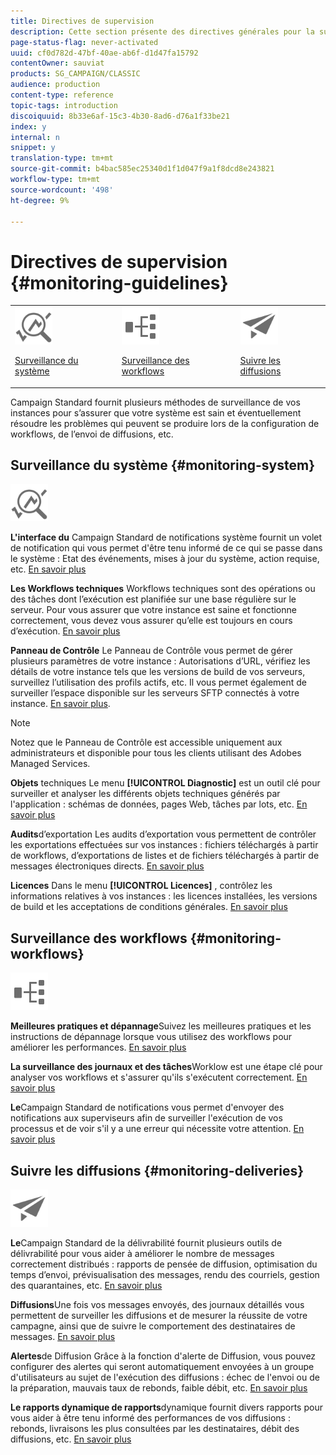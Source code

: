 ```yaml
---
title: Directives de supervision
description: Cette section présente des directives générales pour la surveillance des Campaign Standards.
page-status-flag: never-activated
uuid: cf0d782d-47bf-40ae-ab6f-d1d47fa15792
contentOwner: sauviat
products: SG_CAMPAIGN/CLASSIC
audience: production
content-type: reference
topic-tags: introduction
discoiquuid: 8b33e6af-15c3-4b30-8ad6-d76a1f33be21
index: y
internal: n
snippet: y
translation-type: tm+mt
source-git-commit: b4bac585ec25340d1f1d047f9a1f8dcd8e243821
workflow-type: tm+mt
source-wordcount: '498'
ht-degree: 9%

---
```



# Directives de supervision {#monitoring-guidelines}

<table>
<tr><td><img src="assets/do-not-localize/icon_system.svg" width="60px"><p><a href="#monitoring-system">Surveillance du système</a></p></td>
<td><img src="assets/do-not-localize/icon_workflows.svg" width="60px"><p><a href="#moniroting-workflows">Surveillance des workflows</a></p></td>
<td><img src="assets/do-not-localize/icon_send.svg" width="60px"><p><a href="#monitoring-deliveries">Suivre les diffusions</a></p></td></tr>
</table>

Campaign Standard fournit plusieurs méthodes de surveillance de vos instances pour s’assurer que votre système est sain et éventuellement résoudre les problèmes qui peuvent se produire lors de la configuration de workflows, de l’envoi de diffusions, etc.

## Surveillance du système {#monitoring-system}

<img src="assets/do-not-localize/icon_system.svg" width="60px">

**L&#39;interface du** Campaign Standard de notifications système fournit un volet de notification qui vous permet d&#39;être tenu informé de ce qui se passe dans le système : Etat des événements, mises à jour du système, action requise, etc. [En savoir plus](../../start/using/interface-description.md#top-bar)


**Les Workflows techniques** Workflows techniques sont des opérations ou des tâches dont l’exécution est planifiée sur une base régulière sur le serveur. Pour vous assurer que votre instance est saine et fonctionne correctement, vous devez vous assurer qu’elle est toujours en cours d’exécution. [En savoir plus](../../administration/using/technical-workflows.md)

**Panneau de Contrôle** Le Panneau de Contrôle vous permet de gérer plusieurs paramètres de votre instance : Autorisations d’URL, vérifiez les détails de votre instance tels que les versions de build de vos serveurs, surveillez l’utilisation des profils actifs, etc. Il vous permet également de surveiller l’espace disponible sur les serveurs SFTP connectés à votre instance. [En savoir plus](https://docs.adobe.com/content/help/fr-FR/control-panel/using/control-panel-home.html).

>[!NOTE]
>
>Notez que le Panneau de Contrôle est accessible uniquement aux administrateurs et disponible pour tous les clients utilisant des Adobes Managed Services.

**Objets** techniques Le menu **[!UICONTROL Diagnostic]** est un outil clé pour surveiller et analyser les différents objets techniques générés par l&#39;application : schémas de données, pages Web, tâches par lots, etc. [En savoir plus](../../developing/using/monitoring-data-model-changes.md)

**Audits**d’exportation Les audits d’exportation vous permettent de contrôler les exportations effectuées sur vos instances : fichiers téléchargés à partir de workflows, d’exportations de listes et de fichiers téléchargés à partir de messages électroniques directs.
[En savoir plus](../../administration/using/auditing-export-logs.md)

**Licences** Dans le menu **[!UICONTROL Licences]** , contrôlez les informations relatives à vos instances : les licences installées, les versions de build et les acceptations de conditions générales.
[En savoir plus](../../administration/using/licenses.md)

## Surveillance des workflows {#monitoring-workflows}

<img src="assets/do-not-localize/icon_workflows.svg" width="60px">

**Meilleures pratiques et dépannage**Suivez les meilleures pratiques et les instructions de dépannage lorsque vous utilisez des workflows pour améliorer les performances.
[En savoir plus](../../automating/using/best-practices-workflows.md)

**La surveillance des journaux et des tâches**Worklow est une étape clé pour analyser vos workflows et s&#39;assurer qu&#39;ils s&#39;exécutent correctement.
[En savoir plus](../../automating/using/monitoring-workflow-execution.md#workflow-log-and-tasks)

**Le**Campaign Standard de notifications vous permet d&#39;envoyer des notifications aux superviseurs afin de surveiller l&#39;exécution de vos processus et de voir s&#39;il y a une erreur qui nécessite votre attention.
[En savoir plus](../../automating/using/monitoring-workflow-execution.md#error-management)

## Suivre les diffusions {#monitoring-deliveries}

<img src="assets/do-not-localize/icon_send.svg" width="60px">

**Le**Campaign Standard de la délivrabilité fournit plusieurs outils de délivrabilité pour vous aider à améliorer le nombre de messages correctement distribués : rapports de pensée de diffusion, optimisation du temps d’envoi, prévisualisation des messages, rendu des courriels, gestion des quarantaines, etc.
[En savoir plus](../../sending/using/about-deliverability.md)

**Diffusions**Une fois vos messages envoyés, des journaux détaillés vous permettent de surveiller les diffusions et de mesurer la réussite de votre campagne, ainsi que de suivre le comportement des destinataires de messages.
[En savoir plus](../../sending/using/monitoring-a-delivery.md)

**Alertes**de Diffusion Grâce à la fonction d&#39;alerte de Diffusion, vous pouvez configurer des alertes qui seront automatiquement envoyées à un groupe d&#39;utilisateurs au sujet de l&#39;exécution des diffusions : échec de l&#39;envoi ou de la préparation, mauvais taux de rebonds, faible débit, etc.
[En savoir plus](../../sending/using/receiving-alerts-when-failures-happen.md)

**Le rapports dynamique de rapports**dynamique fournit divers rapports pour vous aider à être tenu informé des performances de vos diffusions : rebonds, livraisons les plus consultées par les destinataires, débit des diffusions, etc.
[En savoir plus](../../reporting/using/about-dynamic-reports.md)

